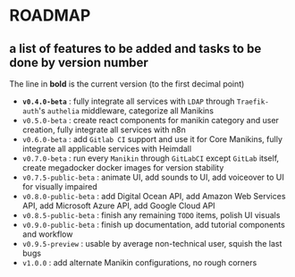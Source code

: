 # ROADMAP

## a list of features to be added and tasks to be done by version number

The line in **bold** is the current version (to the first decimal point)

- **`v0.4.0-beta`** : fully integrate all services with `LDAP` through `Traefik-auth`'s `authelia` middleware, categorize all Manikins
- `v0.5.0-beta` : create react components for manikin category and user creation, fully integrate all services with n8n
- `v0.6.0-beta` :  add `Gitlab CI` support and use it for Core Manikins, fully integrate all applicable services with Heimdall
- `v0.7.0-beta` : run every `Manikin` through `GitLabCI` except `GitLab` itself, create megadocker docker images for version stability
- `v0.7.5-public-beta` : animate UI, add sounds to UI, add voiceover to UI for visually impaired
- `v0.8.0-public-beta` : add Digital Ocean API, add Amazon Web Services API, add Microsoft Azure API, add Google Cloud API
- `v0.8.5-public-beta` : finish any remaining `TODO` items, polish UI visuals
- `v0.9.0-public-beta` : finish up documentation, add tutorial components and workflow
- `v0.9.5-preview` : usable by average non-technical user, squish the last bugs
- `v1.0.0` : add alternate Manikin configurations, no rough corners
